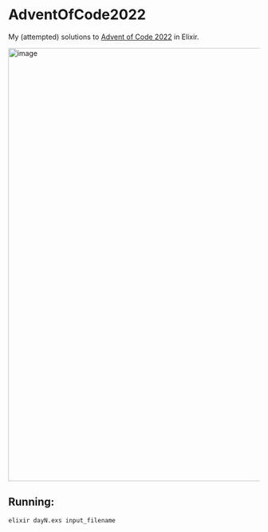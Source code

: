 # AdventOfCode2022

My (attempted) solutions to [Advent of Code 2022](https://adventofcode.com/2022) in Elixir.

<img width="869" alt="image" src="https://user-images.githubusercontent.com/498229/206719215-8b2da4f5-80a1-425e-b567-b92b7a0ca167.png">

## Running:

```sh
elixir dayN.exs input_filename
```
